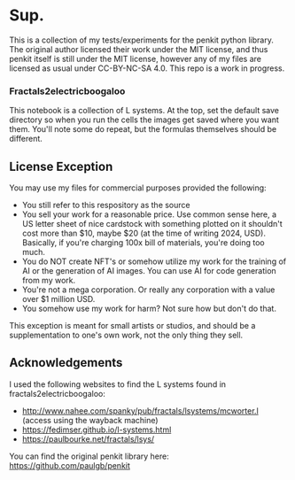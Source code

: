 # Sup. 

This is a collection of my tests/experiments for the penkit python library. The original author licensed their work
under the MIT license, and thus penkit itself is still under the MIT license, however any of my files are licensed as usual
under CC-BY-NC-SA 4.0. This repo is a work in progress.

### Fractals2electricboogaloo

This notebook is a collection of L systems. At the top, set the default save directory so when you
run the cells the images get saved where you want them. You'll note some do repeat, but the formulas themselves
should be different.

## License Exception 

You may use my files for commercial purposes provided the following:
- You still refer to this respository as the source
- You sell your work for a reasonable price. Use common sense here, a US letter sheet of nice cardstock with something plotted
on it shouldn't cost more than $10, maybe $20 (at the time of writing 2024, USD). Basically, if you're charging 100x bill of materials,
you're doing too much.
- You do NOT create NFT's or somehow utilize my work for the training of AI or the generation of AI images. You can use AI for code generation from my work. 
- You're not a mega corporation. Or really any corporation with a value over $1 million USD.
- You somehow use my work for harm? Not sure how but don't do that.

This exception is meant for small artists or studios, and should be a supplementation to one's own work, not the only
thing they sell. 

## Acknowledgements

I used the following websites to find the L systems found in fractals2electricboogaloo:

- http://www.nahee.com/spanky/pub/fractals/lsystems/mcworter.l (access using the wayback machine)
- https://fedimser.github.io/l-systems.html
- https://paulbourke.net/fractals/lsys/

You can find the original penkit library here:
https://github.com/paulgb/penkit